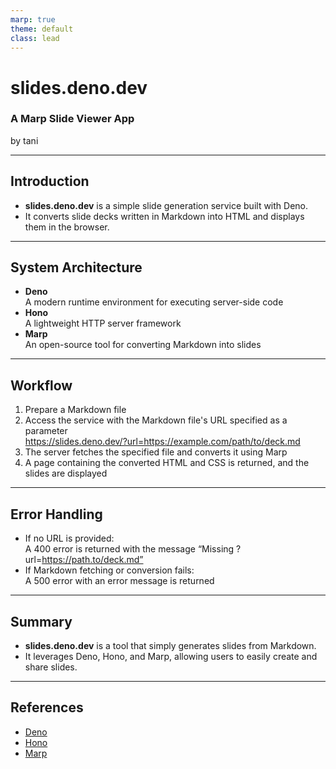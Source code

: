 ```yaml
---
marp: true
theme: default
class: lead
---
```


# slides.deno.dev
### A Marp Slide Viewer App  
by tani

---

## Introduction
- **slides.deno.dev** is a simple slide generation service built with Deno.
- It converts slide decks written in Markdown into HTML and displays them in the browser.

---

## System Architecture
- **Deno**  
  A modern runtime environment for executing server-side code
- **Hono**  
  A lightweight HTTP server framework
- **Marp**  
  An open-source tool for converting Markdown into slides

---

## Workflow
1. Prepare a Markdown file
2. Access the service with the Markdown file's URL specified as a parameter  
   https://slides.deno.dev/?url=https://example.com/path/to/deck.md
3. The server fetches the specified file and converts it using Marp
4. A page containing the converted HTML and CSS is returned, and the slides are displayed

---

## Error Handling
- If no URL is provided:  
  A 400 error is returned with the message “Missing ?url=https://path.to/deck.md”
- If Markdown fetching or conversion fails:  
  A 500 error with an error message is returned

---

## Summary
- **slides.deno.dev** is a tool that simply generates slides from Markdown.
- It leverages Deno, Hono, and Marp, allowing users to easily create and share slides.

---

## References
- [Deno](https://deno.land)
- [Hono](https://hono.dev)
- [Marp](https://marp.app)
